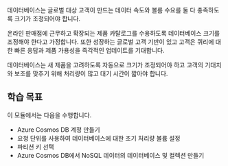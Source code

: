 데이터베이스는 글로벌 대상 고객이 만드는 데이터 속도와 볼륨 수요를 둘 다 충족하도록 크기가 조정되어야 합니다.

온라인 판매점에 근무하고 확장되는 제품 카탈로그를 수용하도록 데이터베이스 크기를 조정해야 한다고 가정합니다. 또한 성장하는 글로벌 고객 기반이 있고 고객은 쿼리에 대한 빠른 응답과 제품 가용성을 즉각적인 업데이트를 기대합니다.

데이터베이스는 새 제품을 고려하도록 자동으로 크기가 조정되어야 하고 고객의 기대치와 보조를 맞추기 위해 처리량이 많고 대기 시간이 짧아야 합니다.

## <a name="learning-objectives"></a>학습 목표

이 모듈에서는 다음을 수행합니다.

- Azure Cosmos DB 계정 만들기
- 요청 단위를 사용하여 데이터베이스에 대한 초기 처리량 볼륨 설정
- 파티션 키 선택
- Azure Cosmos DB에서 NoSQL 데이터의 데이터베이스 및 컬렉션 만들기